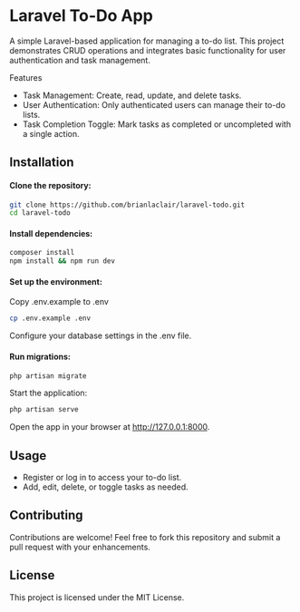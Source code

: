 # Laravel To-Do App
A simple Laravel-based application for managing a to-do list. This project demonstrates CRUD operations and integrates basic functionality for user authentication and task management.

Features
 - Task Management: Create, read, update, and delete tasks.
 - User Authentication: Only authenticated users can manage their to-do lists.
- Task Completion Toggle: Mark tasks as completed or uncompleted with a single action.

## Installation
#### Clone the repository:

```bash
git clone https://github.com/brianlaclair/laravel-todo.git
cd laravel-todo
```

#### Install dependencies:

```bash
composer install
npm install && npm run dev
```

#### Set up the environment:

Copy .env.example to .env
```bash
cp .env.example .env
```
Configure your database settings in the .env file.

#### Run migrations:

```bash
php artisan migrate
```

Start the application:

```bash
php artisan serve
```

Open the app in your browser at http://127.0.0.1:8000.

## Usage
- Register or log in to access your to-do list.
- Add, edit, delete, or toggle tasks as needed.

## Contributing
Contributions are welcome! Feel free to fork this repository and submit a pull request with your enhancements.

## License
This project is licensed under the MIT License.